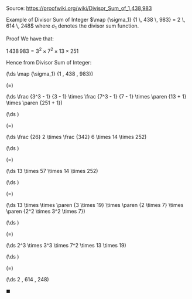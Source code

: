 # 

Source: https://proofwiki.org/wiki/Divisor_Sum_of_1,438,983

Example of Divisor Sum of Integer
$\map {\sigma_1} {1 \, 438 \, 983} = 2 \, 614 \, 248$
where $\sigma_1$ denotes the divisor sum function.


Proof
We have that:

$1 \, 438 \, 983 = 3^2 \times 7^2 \times 13 \times 251$

Hence from Divisor Sum of Integer:














\(\ds \map {\sigma_1} {1 \, 438 \, 983}\)

\(=\)







\(\ds \frac {3^3 - 1} {3 - 1} \times \frac {7^3 - 1} {7 - 1} \times \paren {13 + 1} \times \paren {251 + 1}\)




















\(\ds \)

\(=\)







\(\ds \frac {26} 2 \times \frac {342} 6 \times 14 \times 252\)




















\(\ds \)

\(=\)







\(\ds 13 \times 57 \times 14 \times 252\)




















\(\ds \)

\(=\)







\(\ds 13 \times \times \paren {3 \times 19} \times \paren {2 \times 7} \times \paren {2^2 \times 3^2 \times 7}\)




















\(\ds \)

\(=\)







\(\ds 2^3 \times 3^3 \times 7^2 \times 13 \times 19\)




















\(\ds \)

\(=\)







\(\ds 2 \, 614 \, 248\)









$\blacksquare$





